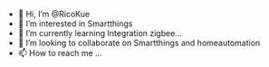 - 👋 Hi, I’m @RicoKue
- 👀 I’m interested in Smartthings 
- 🌱 I’m currently learning Integration zigbee...
- 💞️ I’m looking to collaborate on Smartthings and homeautomation
- 📫 How to reach me ...

<!---
RicoKue/RicoKue is a ✨ special ✨ repository because its `README.md` (this file) appears on your GitHub profile.
You can click the Preview link to take a look at your changes.
--->
